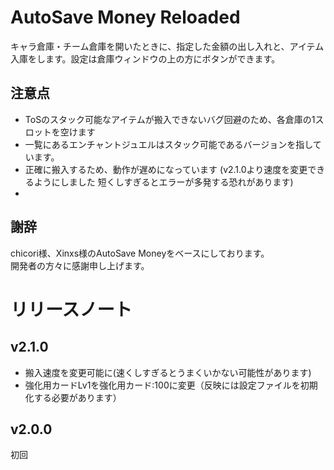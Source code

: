 # AutoSave Money Reloaded
キャラ倉庫・チーム倉庫を開いたときに、指定した金額の出し入れと、アイテム入庫をします。設定は倉庫ウィンドウの上の方にボタンができます。

## 注意点
* ToSのスタック可能なアイテムが搬入できないバグ回避のため、各倉庫の1スロットを空けます
* 一覧にあるエンチャントジュエルはスタック可能であるバージョンを指しています。
* 正確に搬入するため、動作が遅めになっています  (v2.1.0より速度を変更できるようにしました 短くしすぎるとエラーが多発する恐れがあります)
* 
## 謝辞
chicori様、Xinxs様のAutoSave Moneyをベースにしております。  
開発者の方々に感謝申し上げます。

# リリースノート

## v2.1.0
* 搬入速度を変更可能に(速くしすぎるとうまくいかない可能性があります)
* 強化用カードLv1を強化用カード:100に変更（反映には設定ファイルを初期化する必要があります）

## v2.0.0
初回
